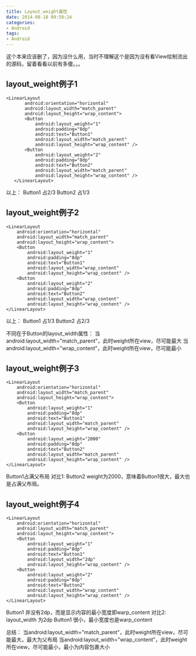```yaml
---
title: Layout_weight属性
date: 2014-08-18 09:50:24
categories:
- Android
tags:
- Android
---
```


这个本来应该删了，因为没什么用，当时不理解这个是因为没有看View绘制流出的源码，留着看看以前有多傻。。。
<!--more-->

## layout_weight例子1

```
<LinearLayout
       android:orientation="horizontal"
       android:layout_width="match_parent"
       android:layout_height="wrap_content">
       <Button
           android:layout_weight="1"
           android:padding="8dp"
           android:text="Button1"
           android:layout_width="match_parent"
           android:layout_height="wrap_content" />
       <Button
           android:layout_weight="2"
           android:padding="8dp"
           android:text="Button2"
           android:layout_width="match_parent"
           android:layout_height="wrap_content" />
   </LinearLayout>
```
以上： Button1 占2/3  Button2 占1/3

## layout_weight例子2
```
<LinearLayout
    android:orientation="horizontal"
    android:layout_width="match_parent"
    android:layout_height="wrap_content">
    <Button
        android:layout_weight="1"
        android:padding="8dp"
        android:text="Button1"
        android:layout_width="wrap_content"
        android:layout_height="wrap_content" />
    <Button
        android:layout_weight="2"
        android:padding="8dp"
        android:text="Button2"
        android:layout_width="wrap_content"
        android:layout_height="wrap_content" />
</LinearLayout>
```
以上： Button1 占1/3 Button2 占2/3

不同在于Button的layout_width属性：
当android:layout_width="match_parent"，此时weight所在view，尽可能最大
当android:layout_width="wrap_content"，此时weight所在view，尽可能最小

## layout_weight例子3
```
<LinearLayout
    android:orientation="horizontal"
    android:layout_width="match_parent"
    android:layout_height="wrap_content">
    <Button
        android:layout_weight="1"
        android:padding="8dp"
        android:text="Button1"
        android:layout_width="match_parent"
        android:layout_height="wrap_content" />
    <Button
        android:layout_weight="2000"
        android:padding="8dp"
        android:text="Button2"
        android:layout_width="match_parent"
        android:layout_height="wrap_content" />
</LinearLayout>
```
Button1占满父布局
对比1: Button2 weight为2000，意味着Button1很大，最大也是占满父布局。

## layout_weight例子4
```
<LinearLayout
    android:orientation="horizontal"
    android:layout_width="match_parent"
    android:layout_height="wrap_content">
    <Button
        android:layout_weight="1"
        android:padding="8dp"
        android:text="Button1"
        android:layout_width="2dp"
        android:layout_height="wrap_content" />
    <Button
        android:layout_weight="2"
        android:padding="8dp"
        android:text="Button2"
        android:layout_width="wrap_content"
        android:layout_height="wrap_content" />
</LinearLayout>
```
Button1 并没有2dp，而是显示内容的最小宽度即warp_content
对比2: layout_width 为2dp Button1 很小，最小宽度也是warp_content


总结：
当android:layout_width="match_parent"，此时weight所在view，尽可能最大，最大为父布局
当android:layout_width="wrap_content"，此时weight所在view，尽可能最小，最小为内容包裹大小
